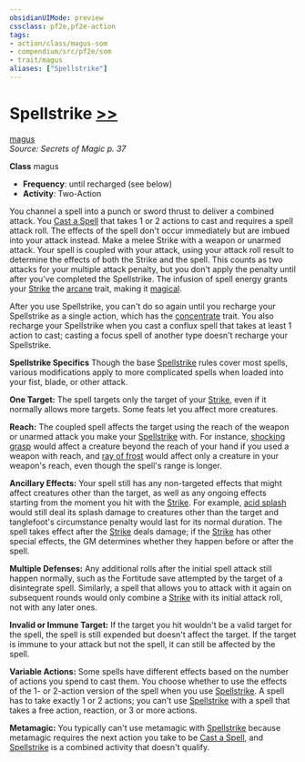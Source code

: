 ```yaml
---
obsidianUIMode: preview
cssclass: pf2e,pf2e-action
tags:
- action/class/magus-som
- compendium/src/pf2e/som
- trait/magus
aliases: ["Spellstrike"]
---
```

# Spellstrike [>>](../core-rulebook/chapter-9-playing-the-game.md#Actions "Two-Action")
[magus](../traits/magus-som.md)  
*Source: Secrets of Magic p. 37*  

**Class** magus
- **Frequency**: until recharged (see below)
- **Activity**: Two-Action

You channel a spell into a punch or sword thrust to deliver a combined attack. You [Cast a Spell](cast-a-spell.md) that takes 1 or 2 actions to cast and requires a spell attack roll. The effects of the spell don't occur immediately but are imbued into your attack instead. Make a melee Strike with a weapon or unarmed attack. Your spell is coupled with your attack, using your attack roll result to determine the effects of both the Strike and the spell. This counts as two attacks for your multiple attack penalty, but you don't apply the penalty until after you've completed the Spellstrike. The infusion of spell energy grants your [Strike](strike.md) the [arcane](../traits/arcane.md) trait, making it [magical](../traits/magical.md).

After you use Spellstrike, you can't do so again until you recharge your Spellstrike as a single action, which has the [concentrate](../traits/concentrate.md) trait. You also recharge your Spellstrike when you cast a conflux spell that takes at least 1 action to cast; casting a focus spell of another type doesn't recharge your Spellstrike.

**Spellstrike Specifics** Though the base [Spellstrike](../../../..//TTRPGShare-Pathfinder-2E-Vault/rules/actions/spellstrike-som.md) rules cover most spells, various modifications apply to more complicated spells when loaded into your fist, blade, or other attack.

**One Target:** The spell targets only the target of your [Strike](strike.md), even if it normally allows more targets. Some feats let you affect more creatures.

**Reach:** The coupled spell affects the target using the reach of the weapon or unarmed attack you make your [Spellstrike](../../../..//TTRPGShare-Pathfinder-2E-Vault/rules/actions/spellstrike-som.md) with. For instance, [shocking grasp](../../compendium/spells/shocking-grasp.md) would affect a creature beyond the reach of your hand if you used a weapon with reach, and [ray of frost](../../compendium/spells/ray-of-frost.md) would affect only a creature in your weapon's reach, even though the spell's range is longer.

**Ancillary Effects:** Your spell still has any non-targeted effects that might affect creatures other than the target, as well as any ongoing effects starting from the moment you hit with the [Strike](strike.md). For example, [acid splash](../../compendium/spells/acid-splash.md) would still deal its splash damage to creatures other than the target and tanglefoot's circumstance penalty would last for its normal duration. The spell takes effect after the [Strike](strike.md) deals damage; if the [Strike](strike.md) has other special effects, the GM determines whether they happen before or after the spell.

**Multiple Defenses:** Any additional rolls after the initial spell attack still happen normally, such as the Fortitude save attempted by the target of a disintegrate spell. Similarly, a spell that allows you to attack with it again on subsequent rounds would only combine a [Strike](strike.md) with its initial attack roll, not with any later ones.

**Invalid or Immune Target:** If the target you hit wouldn't be a valid target for the spell, the spell is still expended but doesn't affect the target. If the target is immune to your attack but not the spell, it can still be affected by the spell.

**Variable Actions:** Some spells have different effects based on the number of actions you spend to cast them. You choose whether to use the effects of the 1-&nbsp;or&nbsp;2-action version of the spell when you use [Spellstrike](../../../..//TTRPGShare-Pathfinder-2E-Vault/rules/actions/spellstrike-som.md). A spell has to take exactly 1 or 2 actions; you can't use [Spellstrike](../../../..//TTRPGShare-Pathfinder-2E-Vault/rules/actions/spellstrike-som.md) with a spell that takes a free action, reaction, or 3 or more actions.

**Metamagic:** You typically can't use metamagic with [Spellstrike](../../../..//TTRPGShare-Pathfinder-2E-Vault/rules/actions/spellstrike-som.md) because metamagic requires the next action you take to be [Cast a Spell](cast-a-spell.md), and [Spellstrike](../../../..//TTRPGShare-Pathfinder-2E-Vault/rules/actions/spellstrike-som.md) is a combined activity that doesn't qualify.